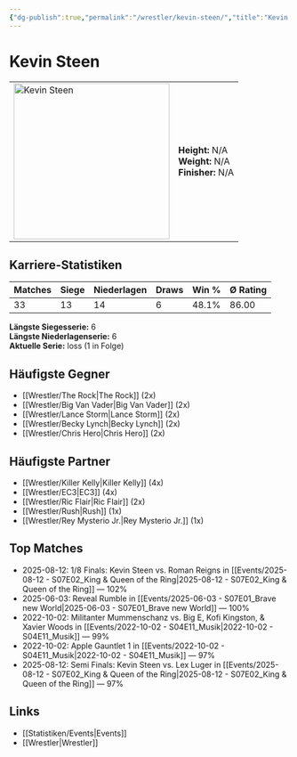 ```yaml
---
{"dg-publish":true,"permalink":"/wrestler/kevin-steen/","title":"Kevin Steen","tags":["wrestler"],"noteIcon":""}
---
```



# Kevin Steen

<table>
        <tr>
        <td><img src="https://github.com/CptSpaulding1980/choke-slam-wrestling/releases/download/images/Kevin_Steen.png" width="280" alt="Kevin Steen"></td>
        <td>
        <b>Height:</b> N/A<br>
        <b>Weight:</b> N/A<br>
        <b>Finisher:</b> N/A<br>
        </td>
        </tr>
        </table>
        
## Karriere-Statistiken

| Matches | Siege | Niederlagen | Draws | Win % | Ø Rating |
|---------|-------|-------------|-------|-------|-----------|
| 33 | 13 | 14 | 6 | 48.1% | 86.00 |

**Längste Siegesserie:** 6<br>**Längste Niederlagenserie:** 6<br>**Aktuelle Serie:** loss (1 in Folge)


## Häufigste Gegner
- [[Wrestler/The Rock\|The Rock]] (2x)
- [[Wrestler/Big Van Vader\|Big Van Vader]] (2x)
- [[Wrestler/Lance Storm\|Lance Storm]] (2x)
- [[Wrestler/Becky Lynch\|Becky Lynch]] (2x)
- [[Wrestler/Chris Hero\|Chris Hero]] (2x)

## Häufigste Partner
- [[Wrestler/Killer Kelly\|Killer Kelly]] (4x)
- [[Wrestler/EC3\|EC3]] (4x)
- [[Wrestler/Ric Flair\|Ric Flair]] (2x)
- [[Wrestler/Rush\|Rush]] (1x)
- [[Wrestler/Rey Mysterio Jr.\|Rey Mysterio Jr.]] (1x)

## Top Matches
- 2025-08-12: 1/8 Finals: Kevin Steen vs. Roman Reigns in [[Events/2025-08-12 - S07E02_King & Queen of the Ring\|2025-08-12 - S07E02_King & Queen of the Ring]] — 102%
- 2025-06-03: Reveal Rumble in [[Events/2025-06-03 - S07E01_Brave new World\|2025-06-03 - S07E01_Brave new World]] — 100%
- 2022-10-02: Militanter Mummenschanz vs. Big E, Kofi Kingston, & Xavier Woods in [[Events/2022-10-02 - S04E11_Musik\|2022-10-02 - S04E11_Musik]] — 99%
- 2022-10-02: Apple Gauntlet 1 in [[Events/2022-10-02 - S04E11_Musik\|2022-10-02 - S04E11_Musik]] — 97%
- 2025-08-12: Semi Finals: Kevin Steen vs. Lex Luger in [[Events/2025-08-12 - S07E02_King & Queen of the Ring\|2025-08-12 - S07E02_King & Queen of the Ring]] — 97%

## Links
- [[Statistiken/Events\|Events]]
- [[Wrestler\|Wrestler]]

